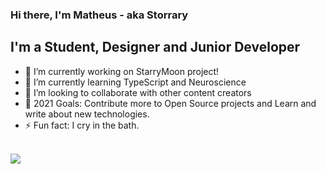 
### Hi there, I'm Matheus - aka <b>Storrary</b>

## I'm a Student, Designer and Junior Developer

- 🔭 I’m currently working on StarryMoon project!
- 🌱 I’m currently learning TypeScript and Neuroscience
- 👯 I’m looking to collaborate with other content creators
- 🥅 2021 Goals: Contribute more to Open Source projects and Learn and write about new technologies.
- ⚡ Fun fact: I cry in the bath.

<br>
<img align="center" src="https://github-readme-stats.vercel.app/api?username=Storarry&show_icons=true&theme=graywhite">
